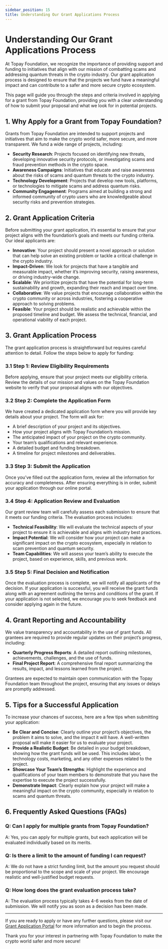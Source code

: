 ```yaml
---
sidebar_position: 15
title: Understanding Our Grant Applications Process
---
```


# Understanding Our Grant Applications Process

At Topay Foundation, we recognize the importance of providing support and funding to initiatives that align with our mission of combatting scams and addressing quantum threats in the crypto industry. Our grant application process is designed to ensure that the projects we fund have a meaningful impact and can contribute to a safer and more secure crypto ecosystem.

This page will guide you through the steps and criteria involved in applying for a grant from Topay Foundation, providing you with a clear understanding of how to submit your proposal and what we look for in potential projects.

## 1. **Why Apply for a Grant from Topay Foundation?**

Grants from Topay Foundation are intended to support projects and initiatives that aim to make the crypto world safer, more secure, and more transparent. We fund a wide range of projects, including:

- **Security Research**: Projects focused on identifying new threats, developing innovative security protocols, or investigating scams and fraud prevention methods in the crypto space.
- **Awareness Campaigns**: Initiatives that educate and raise awareness about the risks of scams and quantum threats to the crypto industry.
- **Technology Development**: Projects that develop new tools, platforms, or technologies to mitigate scams and address quantum risks.
- **Community Engagement**: Programs aimed at building a strong and informed community of crypto users who are knowledgeable about security risks and prevention strategies.

## 2. **Grant Application Criteria**

Before submitting your grant application, it’s essential to ensure that your project aligns with the foundation’s goals and meets our funding criteria. Our ideal applicants are:

- **Innovative**: Your project should present a novel approach or solution that can help solve an existing problem or tackle a critical challenge in the crypto industry.
- **Impact-Driven**: We look for projects that have a tangible and measurable impact, whether it’s improving security, raising awareness, or driving industry-wide change.
- **Scalable**: We prioritize projects that have the potential for long-term sustainability and growth, expanding their reach and impact over time.
- **Collaborative**: We value projects that encourage collaboration within the crypto community or across industries, fostering a cooperative approach to solving problems.
- **Feasible**: Your project should be realistic and achievable within the proposed timeline and budget. We assess the technical, financial, and operational viability of each project.

## 3. **Grant Application Process**

The grant application process is straightforward but requires careful attention to detail. Follow the steps below to apply for funding:

### 3.1 **Step 1: Review Eligibility Requirements**

Before applying, ensure that your project meets our eligibility criteria. Review the details of our mission and values on the Topay Foundation website to verify that your proposal aligns with our objectives.

### 3.2 **Step 2: Complete the Application Form**

We have created a dedicated application form where you will provide key details about your project. The form will ask for:

- A brief description of your project and its objectives.
- How your project aligns with Topay Foundation’s mission.
- The anticipated impact of your project on the crypto community.
- Your team’s qualifications and relevant experience.
- A detailed budget and funding breakdown.
- A timeline for project milestones and deliverables.

### 3.3 **Step 3: Submit the Application**

Once you’ve filled out the application form, review all the information for accuracy and completeness. After ensuring everything is in order, submit your application through our online portal.

### 3.4 **Step 4: Application Review and Evaluation**

Our grant review team will carefully assess each submission to ensure that it meets our funding criteria. The evaluation process includes:

- **Technical Feasibility**: We will evaluate the technical aspects of your project to ensure it is achievable and aligns with industry best practices.
- **Impact Potential**: We will consider how your project can make a significant impact on the crypto ecosystem, especially in relation to scam prevention and quantum security.
- **Team Capabilities**: We will assess your team’s ability to execute the project, based on experience, skills, and previous work.

### 3.5 **Step 5: Final Decision and Notification**

Once the evaluation process is complete, we will notify all applicants of the decision. If your application is successful, you will receive the grant funds along with an agreement outlining the terms and conditions of the grant. If your application is not selected, we encourage you to seek feedback and consider applying again in the future.

## 4. **Grant Reporting and Accountability**

We value transparency and accountability in the use of grant funds. All grantees are required to provide regular updates on their project’s progress, including:

- **Quarterly Progress Reports**: A detailed report outlining milestones, achievements, challenges, and the use of funds.
- **Final Project Report**: A comprehensive final report summarizing the results, impact, and lessons learned from the project.

Grantees are expected to maintain open communication with the Topay Foundation team throughout the project, ensuring that any issues or delays are promptly addressed.

## 5. **Tips for a Successful Application**

To increase your chances of success, here are a few tips when submitting your application:

- **Be Clear and Concise**: Clearly outline your project’s objectives, the problem it aims to solve, and the impact it will have. A well-written proposal will make it easier for us to evaluate your project.
- **Provide a Realistic Budget**: Be detailed in your budget breakdown, showing how the grant funds will be used. This includes labor, technology costs, marketing, and any other expenses related to the project.
- **Showcase Your Team’s Strengths**: Highlight the experience and qualifications of your team members to demonstrate that you have the expertise to execute the project successfully.
- **Demonstrate Impact**: Clearly explain how your project will make a meaningful impact on the crypto community, especially in relation to scams and quantum threats.

## 6. **Frequently Asked Questions (FAQs)**

### Q: Can I apply for multiple grants from Topay Foundation?

A: Yes, you can apply for multiple grants, but each application will be evaluated individually based on its merits.

### Q: Is there a limit to the amount of funding I can request?

A: We do not have a strict funding limit, but the amount you request should be proportional to the scope and scale of your project. We encourage realistic and well-justified budget requests.

### Q: How long does the grant evaluation process take?

A: The evaluation process typically takes 4-6 weeks from the date of submission. We will notify you as soon as a decision has been made.

---

If you are ready to apply or have any further questions, please visit our [Grant Application Portal](#) for more information and to begin the process.

Thank you for your interest in partnering with Topay Foundation to make the crypto world safer and more secure!

